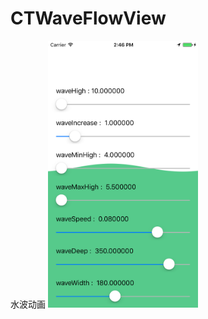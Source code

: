 # CTWaveFlowView
水波动画
<img src="https://github.com/Excalibur-CT/CTWaveFlowView/blob/master/SimulatorScreenShotpng.png" width="240" />
